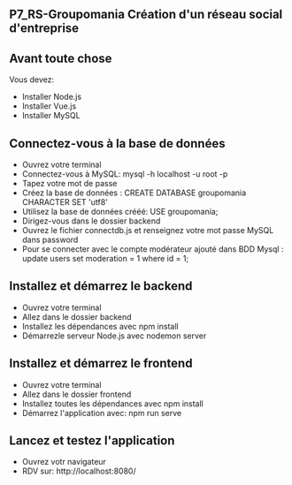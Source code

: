 P7_RS-Groupomania
Création d'un réseau social d'entreprise 
-----------------------------------------------

Avant toute chose
-----------------------------------------------
Vous devez: 
- Installer Node.js
- Installer Vue.js
- Installer MySQL

Connectez-vous à la base de données
-----------------------------------------------
- Ouvrez votre terminal
- Connectez-vous à MySQL: mysql -h localhost -u root -p
- Tapez votre mot de passe
- Créez la base de données : CREATE DATABASE groupomania CHARACTER SET 'utf8'
- Utilisez la base de données crééé: USE groupomania;
- Dirigez-vous dans le dossier backend
- Ouvrez le fichier connectdb.js et renseignez votre mot passe MySQL dans password
- Pour se connecter avec le compte modérateur ajouté dans BDD Mysql :  update users set moderation = 1 where id = 1;

Installez et démarrez le backend
-----------------------------------------------
- Ouvrez votre terminal 
- Allez dans le dossier backend
- Installez les dépendances avec npm install
- Démarrezle serveur Node.js avec nodemon server

Installez et démarrez le frontend
-----------------------------------------------
- Ouvrez votre terminal 
- Allez dans le dossier frontend
- Installez toutes les dépendances avec npm install
- Démarrez l'application avec: npm run serve

Lancez et testez l'application 
-----------------------------------------------
- Ouvrez votr navigateur
- RDV sur: http://localhost:8080/
